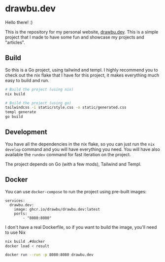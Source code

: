 # drawbu.dev

Hello there! :)

This is the repository for my personal website, [drawbu.dev](https://drawbu.dev).
This is a simple project that I made to have some fun and showcase my projects
and "articles".


## Build

So this is a Go project, using tailwind and templ. I highly recommend you to
check out the nix flake that I have for this project, it makes everything much
easy to build and run.

```bash
# Build the project (using nix)
nix build

# Build the project (using go)
tailwindcss -i static/style.css -o static/generated.css
templ generate
go build
```


## Development

You have all the dependencies in the nix flake, so you can just run the
`nix develop` command and you will have everything you need. You will have
also available the `rundev` command for fast iteration on the project.

The project depends on Go (with a few mods), Tailwind and Templ.


## Docker

You can use `docker-compose` to run the project using pre-built images:
```docker-compose
services:
  drawbu.dev:
    image: ghcr.io/drawbu/drawbu.dev:latest
    ports:
        - "8080:8080"
```

I don't have a real Dockerfile, so if you want to build the image, you'll need
to use Nix
```bash
nix build .#docker
docker load < result
```
```bash
docker run --run -p 8080:8080 drawbu.dev
```
